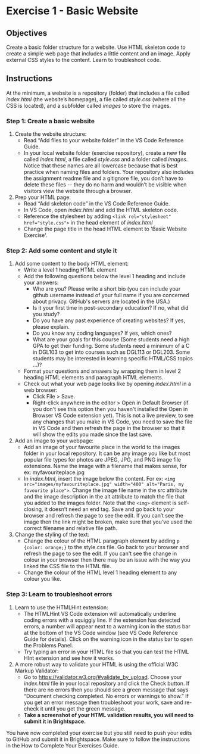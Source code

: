 # Exercise 1 - Basic Website

## Objectives
Create a basic folder structure for a website. Use HTML skeleton code to create a simple web page that includes a little content and an image. Apply external CSS styles to the content. Learn to troubleshoot code.
## Instructions
At the minimum, a website is a repository (folder) that includes a file called *index.html* (the website’s homepage), a file called *style.css* (where all the CSS is located), and a subfolder called *images* to store the images. 
### Step 1: Create a basic website
1. Create the website structure:
    * Read “Add files to your website folder” in the VS Code Reference Guide. 
    * In your local website folder (exercise repository), create a new file called *index.html*, a file called *style.css* and a folder called *images*. Notice that these names are all lowercase because that is best practice when naming files and folders. Your repository also includes the assignment readme file and a gitignore file, you don’t have to delete these files -- they do no harm and wouldn’t be visible when visitors view the website through a browser.
2. Prep your HTML page:
    * Read “Add skeleton code” in the VS Code Reference Guide. 
    * In VS Code, open *index.html* and add the HTML skeleton code. 
    * Reference the stylesheet by adding `<link rel="stylesheet" href="style.css">` in the head element of *index.html*
    * Change the page title in the head HTML element to 'Basic Website Exercise'.

### Step 2: Add some content and style it
1. Add some content to the body HTML element:
    * Write a level 1 heading HTML element
    * Add the following questions below the level 1 heading and include your answers:
        * Who are you? Please write a short bio (you can include your github username instead of your full name if you are concerned about privacy. GitHub's servers are located in the USA.)
        * Is it your first time in post-secondary education? If no, what did you study?
        * Do you have any past experience of creating websites? If yes, please explain.
        * Do you know any coding languages? If yes, which ones?
        * What are your goals for this course (Some students need a high GPA to get their funding. Some students need a minimum of a C in DGL103 to get into courses such as DGL113 or DGL203. Some students may be interested in learning specific HTML/CSS topics ...)? 
    * Format your questions and answers by wrapping them in level 2 heading HTML elements and paragraph HTML elements. 
    * Check out what your web page looks like by opening *index.html* in a web browser: 
        * Click File > Save.
        * Right-click anywhere in the editor > Open in Default Browser (if you don't see this option then you haven't installed the Open in Browser VS Code extension yet). This is not a live preview, to see any changes that you make in VS Code, you need to save the file in VS Code and then refresh the page in the browser so that it will show the edits you made since the last save. 
2. Add an image to your webpage: 
    * Add an image of your favourite place in the world to the images folder in your local repository. It can be any image you like but most popular file types for photos are JPEG, JPG, and PNG image file extensions. Name the image with a filename that makes sense, for ex: myfavouriteplace.jpg
    * In *index.html*, insert the image below the content. For ex: `<img src="images/myfavouriteplace.jpg" width="400" alt="Paris, my favourite place">`. Change the image file name in the src attribute and the image description in the alt attribute to match the file that you added to the images folder. Note that the `<img>` element is self-closing, it doesn’t need an end tag. Save and go back to your browser and refresh the page to see the edit. If you can’t see the image then the link might be broken, make sure that you’ve used the correct filename and relative file path.
3. Change the styling of the text:
    * Change the colour of the HTML paragraph element by adding `p {color: orange;}` to the style.css file. Go back to your browser and refresh the page to see the edit. If you can't see the change in colour in your browser then there may be an issue with the way you linked the CSS file to the HTML file.
    * Change the colour of the HTML level 1 heading element to any colour you like.

### Step 3: Learn to troubleshoot errors
1. Learn to use the HTMLHint extension:
    * The HTMLHint VS Code extension will automatically underline coding errors with a squiggly line. If the extension has detected errors, a number will appear next to a warning icon in the status bar at the bottom of the VS Code window (see VS Code Reference Guide for details). Click on the warning icon in the status bar to open the Problems Panel. 
    * Try typing an error in your HTML file so that you can test the HTML HInt extension and see how it works.
2. A more robust way to validate your HTML is using the official W3C Markup Validator: 
    * Go to https://validator.w3.org/#validate_by_upload. Choose your *index.html* file in your local repository and click the Check button. If there are no errors then you should see a green message that says “Document checking completed. No errors or warnings to show.” If you get an error message then troubleshoot your work, save and re-check it until you get the green message.
    * **Take a screenshot of your HTML validation results, you will need to submit it in Brightspace.**

You have now completed your exercise but you still need to push your edits to GitHub and submit it in Brightspace. Make sure to follow the instructions in the How to Complete Your Exercises Guide.
